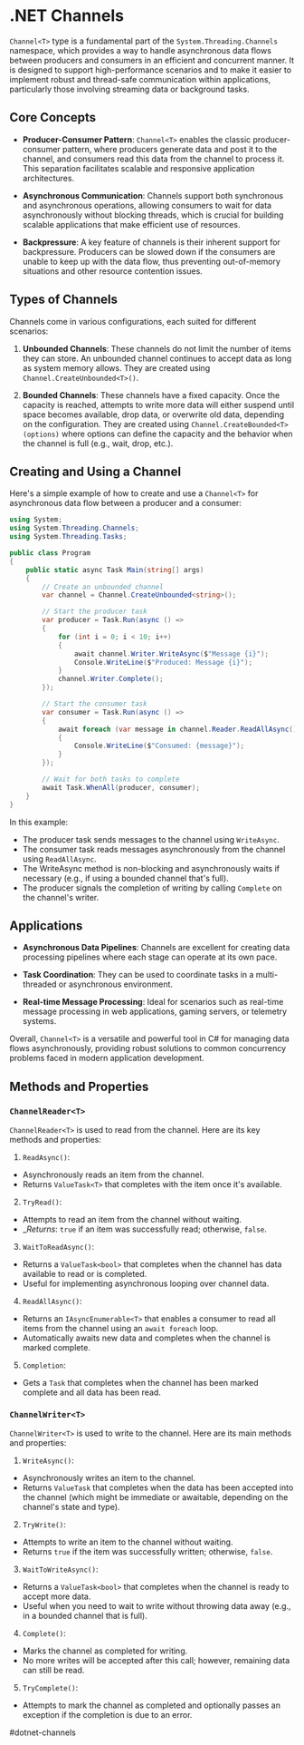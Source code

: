 # .NET Channels

`Channel<T>` type is a fundamental part of the `System.Threading.Channels` namespace, which provides a way to handle asynchronous data flows between producers and consumers in an efficient and concurrent manner. It is designed to support high-performance scenarios and to make it easier to implement robust and thread-safe communication within applications, particularly those involving streaming data or background tasks.

## Core Concepts

* __Producer-Consumer Pattern__: `Channel<T>` enables the classic producer-consumer pattern, where producers generate data and post it to the channel, and consumers read this data from the channel to process it. This separation facilitates scalable and responsive application architectures.

* __Asynchronous Communication__: Channels support both synchronous and asynchronous operations, allowing consumers to wait for data asynchronously without blocking threads, which is crucial for building scalable applications that make efficient use of resources.

* __Backpressure__: A key feature of channels is their inherent support for backpressure. Producers can be slowed down if the consumers are unable to keep up with the data flow, thus preventing out-of-memory situations and other resource contention issues.

## Types of Channels

Channels come in various configurations, each suited for different scenarios:

1. __Unbounded Channels__: These channels do not limit the number of items they can store. An unbounded channel continues to accept data as long as system memory allows. They are created using `Channel.CreateUnbounded<T>()`.

2. __Bounded Channels__: These channels have a fixed capacity. Once the capacity is reached, attempts to write more data will either suspend until space becomes available, drop data, or overwrite old data, depending on the configuration. They are created using `Channel.CreateBounded<T>(options)` where options can define the capacity and the behavior when the channel is full (e.g., wait, drop, etc.).

## Creating and Using a Channel

Here's a simple example of how to create and use a `Channel<T>` for asynchronous data flow between a producer and a consumer:

```csharp
using System;
using System.Threading.Channels;
using System.Threading.Tasks;

public class Program
{
    public static async Task Main(string[] args)
    {
        // Create an unbounded channel
        var channel = Channel.CreateUnbounded<string>();

        // Start the producer task
        var producer = Task.Run(async () =>
        {
            for (int i = 0; i < 10; i++)
            {
                await channel.Writer.WriteAsync($"Message {i}");
                Console.WriteLine($"Produced: Message {i}");
            }
            channel.Writer.Complete();
        });

        // Start the consumer task
        var consumer = Task.Run(async () =>
        {
            await foreach (var message in channel.Reader.ReadAllAsync())
            {
                Console.WriteLine($"Consumed: {message}");
            }
        });

        // Wait for both tasks to complete
        await Task.WhenAll(producer, consumer);
    }
}
```

In this example:

* The producer task sends messages to the channel using `WriteAsync`.
* The consumer task reads messages asynchronously from the channel using `ReadAllAsync`.
* The WriteAsync method is non-blocking and asynchronously waits if necessary (e.g., if using a bounded channel that's full).
* The producer signals the completion of writing by calling `Complete` on the channel's writer.

## Applications

* __Asynchronous Data Pipelines__: Channels are excellent for creating data processing pipelines where each stage can operate at its own pace.

* __Task Coordination__: They can be used to coordinate tasks in a multi-threaded or asynchronous environment.

* __Real-time Message Processing__: Ideal for scenarios such as real-time message processing in web applications, gaming servers, or telemetry systems.

Overall, `Channel<T>` is a versatile and powerful tool in C# for managing data flows asynchronously, providing robust solutions to common concurrency problems faced in modern application development.

## Methods and Properties

### `ChannelReader<T>`

`ChannelReader<T>` is used to read from the channel. Here are its key methods and properties:

1. `ReadAsync()`:

  * Asynchronously reads an item from the channel.
  * Returns `ValueTask<T>` that completes with the item once it's available.

2. `TryRead()`:

  * Attempts to read an item from the channel without waiting.
  * __Returns_: `true` if an item was successfully read; otherwise, `false`.

3. `WaitToReadAsync()`:

  * Returns a `ValueTask<bool>` that completes when the channel has data available to read or is completed.
  * Useful for implementing asynchronous looping over channel data.

4. `ReadAllAsync()`:

  * Returns an `IAsyncEnumerable<T>` that enables a consumer to read all items from the channel using an `await foreach` loop.
  * Automatically awaits new data and completes when the channel is marked complete.

5. `Completion`:

  * Gets a `Task` that completes when the channel has been marked complete and all data has been read.

### `ChannelWriter<T>`

`ChannelWriter<T>` is used to write to the channel. Here are its main methods and properties:

1. `WriteAsync()`:

  * Asynchronously writes an item to the channel.
  * Returns `ValueTask` that completes when the data has been accepted into the channel (which might be immediate or awaitable, depending on the channel's state and type).

2. `TryWrite()`:

  * Attempts to write an item to the channel without waiting.
  * Returns `true` if the item was successfully written; otherwise, `false`.

3. `WaitToWriteAsync()`:

  * Returns a `ValueTask<bool>` that completes when the channel is ready to accept more data.
  * Useful when you need to wait to write without throwing data away (e.g., in a bounded channel that is full).

4. `Complete()`:

  * Marks the channel as completed for writing.
  * No more writes will be accepted after this call; however, remaining data can still be read.

5. `TryComplete()`:

  * Attempts to mark the channel as completed and optionally passes an exception if the completion is due to an error.

#dotnet-channels

